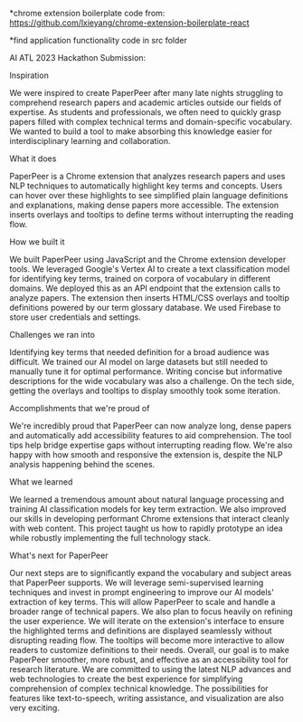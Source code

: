 *chrome extension boilerplate code from: https://github.com/lxieyang/chrome-extension-boilerplate-react

*find application functionality code in src folder

AI ATL 2023 Hackathon Submission:

Inspiration

We were inspired to create PaperPeer after many late nights struggling to comprehend research papers and academic articles outside our fields of expertise. As students and professionals, we often need to quickly grasp papers filled with complex technical terms and domain-specific vocabulary. We wanted to build a tool to make absorbing this knowledge easier for interdisciplinary learning and collaboration.

What it does

PaperPeer is a Chrome extension that analyzes research papers and uses NLP techniques to automatically highlight key terms and concepts. Users can hover over these highlights to see simplified plain language definitions and explanations, making dense papers more accessible. The extension inserts overlays and tooltips to define terms without interrupting the reading flow.

How we built it

We built PaperPeer using JavaScript and the Chrome extension developer tools. We leveraged Google's Vertex AI to create a text classification model for identifying key terms, trained on corpora of vocabulary in different domains. We deployed this as an API endpoint that the extension calls to analyze papers. The extension then inserts HTML/CSS overlays and tooltip definitions powered by our term glossary database. We used Firebase to store user credentials and settings.

Challenges we ran into

Identifying key terms that needed definition for a broad audience was difficult. We trained our AI model on large datasets but still needed to manually tune it for optimal performance. Writing concise but informative descriptions for the wide vocabulary was also a challenge. On the tech side, getting the overlays and tooltips to display smoothly took some iteration.

Accomplishments that we're proud of

We're incredibly proud that PaperPeer can now analyze long, dense papers and automatically add accessibility features to aid comprehension. The tool tips help bridge expertise gaps without interrupting reading flow. We're also happy with how smooth and responsive the extension is, despite the NLP analysis happening behind the scenes.

What we learned

We learned a tremendous amount about natural language processing and training AI classification models for key term extraction. We also improved our skills in developing performant Chrome extensions that interact cleanly with web content. This project taught us how to rapidly prototype an idea while robustly implementing the full technology stack.

What's next for PaperPeer

Our next steps are to significantly expand the vocabulary and subject areas that PaperPeer supports. We will leverage semi-supervised learning techniques and invest in prompt engineering to improve our AI models' extraction of key terms. This will allow PaperPeer to scale and handle a broader range of technical papers. We also plan to focus heavily on refining the user experience. We will iterate on the extension's interface to ensure the highlighted terms and definitions are displayed seamlessly without disrupting reading flow. The tooltips will become more interactive to allow readers to customize definitions to their needs. Overall, our goal is to make PaperPeer smoother, more robust, and effective as an accessibility tool for research literature. We are committed to using the latest NLP advances and web technologies to create the best experience for simplifying comprehension of complex technical knowledge. The possibilities for features like text-to-speech, writing assistance, and visualization are also very exciting.
